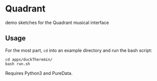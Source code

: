 # Quadrant
demo sketches for the Quadrant musical interface

## Usage

For the most part, `cd` into an example directory and run the bash script:

```
cd apps/duckTheremin/
bash run.sh
```

Requires Python3 and PureData.
